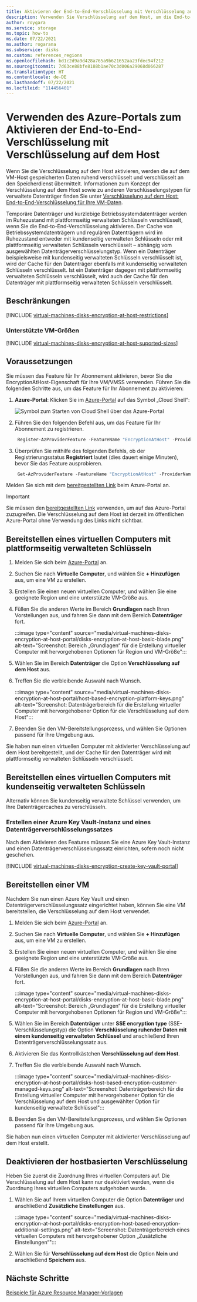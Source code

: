 ```yaml
---
title: Aktivieren der End-to-End-Verschlüsselung mit Verschlüsselung auf dem Host – Azure-Portal – verwaltete Datenträger
description: Verwenden Sie Verschlüsselung auf dem Host, um die End-to-End-Verschlüsselung auf Ihren von Azure verwalteten Datenträgern zu aktivieren – Azure-Portal.
author: roygara
ms.service: storage
ms.topic: how-to
ms.date: 07/22/2021
ms.author: rogarana
ms.subservice: disks
ms.custom: references_regions
ms.openlocfilehash: bd1c2d9a9d428a765a9b621652aa23fdec94f212
ms.sourcegitcommit: 7d63ce88bfe8188b1ae70c3d006a29068d066287
ms.translationtype: HT
ms.contentlocale: de-DE
ms.lasthandoff: 07/22/2021
ms.locfileid: "114456401"
---
```

# <a name="use-the-azure-portal-to-enable-end-to-end-encryption-using-encryption-at-host"></a>Verwenden des Azure-Portals zum Aktivieren der End-to-End-Verschlüsselung mit Verschlüsselung auf dem Host

Wenn Sie die Verschlüsselung auf dem Host aktivieren, werden die auf dem VM-Host gespeicherten Daten ruhend verschlüsselt und verschlüsselt an den Speicherdienst übermittelt. Informationen zum Konzept der Verschlüsselung auf dem Host sowie zu anderen Verschlüsselungstypen für verwaltete Datenträger finden Sie unter [Verschlüsselung auf dem Host: End-to-End-Verschlüsselung für Ihre VM-Daten](./disk-encryption.md#encryption-at-host---end-to-end-encryption-for-your-vm-data).

Temporäre Datenträger und kurzlebige Betriebssystemdatenträger werden im Ruhezustand mit plattformseitig verwalteten Schlüsseln verschlüsselt, wenn Sie die End-to-End-Verschlüsselung aktivieren. Der Cache von Betriebssystemdatenträgern und regulären Datenträgern wird im Ruhezustand entweder mit kundenseitig verwalteten Schlüsseln oder mit plattformseitig verwalteten Schlüsseln verschlüsselt – abhängig vom ausgewählten Datenträgerverschlüsselungstyp. Wenn ein Datenträger beispielsweise mit kundenseitig verwalteten Schlüsseln verschlüsselt ist, wird der Cache für den Datenträger ebenfalls mit kundenseitig verwalteten Schlüsseln verschlüsselt. Ist ein Datenträger dagegen mit plattformseitig verwalteten Schlüsseln verschlüsselt, wird auch der Cache für den Datenträger mit plattformseitig verwalteten Schlüsseln verschlüsselt.

## <a name="restrictions"></a>Beschränkungen

[!INCLUDE [virtual-machines-disks-encryption-at-host-restrictions](../../includes/virtual-machines-disks-encryption-at-host-restrictions.md)]


### <a name="supported-vm-sizes"></a>Unterstützte VM-Größen

[!INCLUDE [virtual-machines-disks-encryption-at-host-suported-sizes](../../includes/virtual-machines-disks-encryption-at-host-suported-sizes.md)]

## <a name="prerequisites"></a>Voraussetzungen

Sie müssen das Feature für Ihr Abonnement aktivieren, bevor Sie die EncryptionAtHost-Eigenschaft für Ihre VM/VMSS verwenden. Führen Sie die folgenden Schritte aus, um das Feature für Ihr Abonnement zu aktivieren:

1. **Azure-Portal**: Klicken Sie im [Azure-Portal](https://portal.azure.com) auf das Symbol „Cloud Shell“:

    ![Symbol zum Starten von Cloud Shell über das Azure-Portal](../Cloud-Shell/media/overview/portal-launch-icon.png)
    
1.  Führen Sie den folgenden Befehl aus, um das Feature für Ihr Abonnement zu registrieren.

    ```powershell
     Register-AzProviderFeature -FeatureName "EncryptionAtHost" -ProviderNamespace "Microsoft.Compute" 
    ```

1.  Überprüfen Sie mithilfe des folgenden Befehls, ob der Registrierungsstatus **Registriert** lautet (dies dauert einige Minuten), bevor Sie das Feature ausprobieren.

    ```powershell
     Get-AzProviderFeature -FeatureName "EncryptionAtHost" -ProviderNamespace "Microsoft.Compute"  
    ```


Melden Sie sich mit dem [bereitgestellten Link](https://aka.ms/diskencryptionupdates) beim Azure-Portal an.

> [!IMPORTANT]
> Sie müssen den [bereitgestellten Link](https://aka.ms/diskencryptionupdates) verwenden, um auf das Azure-Portal zuzugreifen. Die Verschlüsselung auf dem Host ist derzeit im öffentlichen Azure-Portal ohne Verwendung des Links nicht sichtbar.

## <a name="deploy-a-vm-with-platform-managed-keys"></a>Bereitstellen eines virtuellen Computers mit plattformseitig verwalteten Schlüsseln

1. Melden Sie sich beim [Azure-Portal](https://aka.ms/diskencryptionupdates) an.
1. Suchen Sie nach **Virtuelle Computer**, und wählen Sie **+ Hinzufügen** aus, um eine VM zu erstellen.
1. Erstellen Sie einen neuen virtuellen Computer, und wählen Sie eine geeignete Region und eine unterstützte VM-Größe aus.
1. Füllen Sie die anderen Werte im Bereich **Grundlagen** nach Ihren Vorstellungen aus, und fahren Sie dann mit dem Bereich **Datenträger** fort.

    :::image type="content" source="media/virtual-machines-disks-encryption-at-host-portal/disks-encryption-at-host-basic-blade.png" alt-text="Screenshot: Bereich „Grundlagen“ für die Erstellung virtueller Computer mit hervorgehobenen Optionen für Region und VM-Größe":::

1. Wählen Sie im Bereich **Datenträger** die Option **Verschlüsselung auf dem Host** aus.
1. Treffen Sie die verbleibende Auswahl nach Wunsch.

    :::image type="content" source="media/virtual-machines-disks-encryption-at-host-portal/host-based-encryption-platform-keys.png" alt-text="Screenshot: Datenträgerbereich für die Erstellung virtueller Computer mit hervorgehobener Option für die Verschlüsselung auf dem Host":::

1. Beenden Sie den VM-Bereitstellungsprozess, und wählen Sie Optionen passend für Ihre Umgebung aus.

Sie haben nun einen virtuellen Computer mit aktivierter Verschlüsselung auf dem Host bereitgestellt, und der Cache für den Datenträger wird mit plattformseitig verwalteten Schlüsseln verschlüsselt.

## <a name="deploy-a-vm-with-customer-managed-keys"></a>Bereitstellen eines virtuellen Computers mit kundenseitig verwalteten Schlüsseln

Alternativ können Sie kundenseitig verwaltete Schlüssel verwenden, um Ihre Datenträgercaches zu verschlüsseln.

### <a name="create-an-azure-key-vault-and-disk-encryption-set"></a>Erstellen einer Azure Key Vault-Instanz und eines Datenträgerverschlüsselungssatzes

Nach dem Aktivieren des Features müssen Sie eine Azure Key Vault-Instanz und einen Datenträgerverschlüsselungssatz einrichten, sofern noch nicht geschehen.

[!INCLUDE [virtual-machines-disks-encryption-create-key-vault-portal](../../includes/virtual-machines-disks-encryption-create-key-vault-portal.md)]

## <a name="deploy-a-vm"></a>Bereitstellen einer VM

Nachdem Sie nun einen Azure Key Vault und einen Datenträgerverschlüsselungssatz eingerichtet haben, können Sie eine VM bereitstellen, die Verschlüsselung auf dem Host verwendet.

1. Melden Sie sich beim [Azure-Portal](https://aka.ms/diskencryptionupdates) an.
1. Suchen Sie nach **Virtuelle Computer**, und wählen Sie **+ Hinzufügen** aus, um eine VM zu erstellen.
1. Erstellen Sie einen neuen virtuellen Computer, und wählen Sie eine geeignete Region und eine unterstützte VM-Größe aus.
1. Füllen Sie die anderen Werte im Bereich **Grundlagen** nach Ihren Vorstellungen aus, und fahren Sie dann mit dem Bereich **Datenträger** fort.

    :::image type="content" source="media/virtual-machines-disks-encryption-at-host-portal/disks-encryption-at-host-basic-blade.png" alt-text="Screenshot: Bereich „Grundlagen“ für die Erstellung virtueller Computer mit hervorgehobenen Optionen für Region und VM-Größe":::

1. Wählen Sie im Bereich **Datenträger** unter **SSE encryption type** (SSE-Verschlüsselungstyp) die Option **Verschlüsselung ruhender Daten mit einem kundenseitig verwalteten Schlüssel** und anschließend Ihren Datenträgerverschlüsselungssatz aus.
1. Aktivieren Sie das Kontrollkästchen **Verschlüsselung auf dem Host**.
1. Treffen Sie die verbleibende Auswahl nach Wunsch.

    :::image type="content" source="media/virtual-machines-disks-encryption-at-host-portal/disks-host-based-encryption-customer-managed-keys.png" alt-text="Screenshot: Datenträgerbereich für die Erstellung virtueller Computer mit hervorgehobener Option für die Verschlüsselung auf dem Host und ausgewählter Option für kundenseitig verwaltete Schlüssel":::

1. Beenden Sie den VM-Bereitstellungsprozess, und wählen Sie Optionen passend für Ihre Umgebung aus.

Sie haben nun einen virtuellen Computer mit aktivierter Verschlüsselung auf dem Host erstellt.

## <a name="disable-host-based-encryption"></a>Deaktivieren der hostbasierten Verschlüsselung

Heben Sie zuerst die Zuordnung Ihres virtuellen Computers auf. Die Verschlüsselung auf dem Host kann nur deaktiviert werden, wenn die Zuordnung Ihres virtuellen Computers aufgehoben wurde.

1. Wählen Sie auf Ihrem virtuellen Computer die Option **Datenträger** und anschließend **Zusätzliche Einstellungen** aus.

    :::image type="content" source="media/virtual-machines-disks-encryption-at-host-portal/disks-encryption-host-based-encryption-additional-settings.png" alt-text="Screenshot: Datenträgerbereich eines virtuellen Computers mit hervorgehobener Option „Zusätzliche Einstellungen“":::

1. Wählen Sie für **Verschlüsselung auf dem Host** die Option **Nein** und anschließend **Speichern** aus.

## <a name="next-steps"></a>Nächste Schritte

[Beispiele für Azure Resource Manager-Vorlagen](https://github.com/Azure-Samples/managed-disks-powershell-getting-started/tree/master/EncryptionAtHost)
